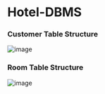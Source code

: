 # Hotel-DBMS
### Customer Table Structure
![image](https://user-images.githubusercontent.com/59928150/207595638-02619fa6-5f35-4a0f-b1ba-45c7aded142e.png)

### Room Table Structure
![image](https://user-images.githubusercontent.com/59928150/207595594-4b12cacc-1842-4230-9f74-af45b9f33ebf.png)
